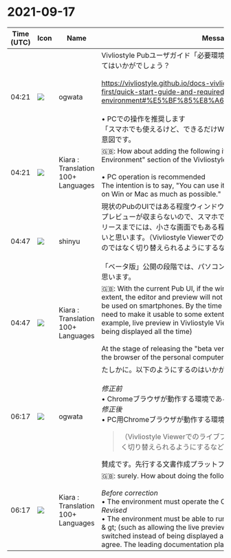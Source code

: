 # 2021-09-17

|Time (UTC)|Icon|Name|Message|
|---|---|---|---|
|04:21|![](https://avatars.slack-edge.com/2019-11-22/845042642576_070441337abaca9fb7b3_72.png)|ogwata|Vivliostyle Pubユーザガイド「必要環境」の項目で、以下の項目を追加してはいかがでしょう？<br><br><https://vivliostyle.github.io/docs-vivliostyle-pub/#/ja/readme-first/quick-start-guide-and-required-environment#%E5%BF%85%E8%A6%81%E7%92%B0%E5%A2%83><br><br>• PCでの操作を推奨します<br>「スマホでも使えるけど、できるだけWinやMacなどで使ってね」と伝える意図です。|
|04:21|![](https://avatars.slack-edge.com/2021-08-02/2324149410423_2aa7423c4133ecb9f168_72.png)|Kiara : Translation 100+ Languages|🇬🇧: How about adding the following items in the "Required Environment" section of the Vivliostyle Pub User Guide?<br><br>• PC operation is recommended<br>The intention is to say, "You can use it on your smartphone, but use it on Win or Mac as much as possible."|
|04:47|![](https://avatars.slack-edge.com/2018-04-27/354445776386_e258f5ed5ba887b08668_72.jpg)|shinyu|現状のPubのUIではある程度ウィンドウサイズが大きくないと、エディタとプレビューが収まらないので、スマホでは使えるとはいえません。正式リリースまでには、小さな画面でもある程度は使えるものにしないといけないと思います。（Vivliostyle Viewerでのライブプレビューを常時表示するのではなく切り替えられるようにするなど）<br><br>「ベータ版」公開の段階では、パソコンのブラウザと制限するのでよいと思います。|
|04:47|![](https://avatars.slack-edge.com/2021-08-02/2324149410423_2aa7423c4133ecb9f168_72.png)|Kiara : Translation 100+ Languages|🇬🇧: With the current Pub UI, if the window size is not large to some extent, the editor and preview will not fit, so it can not be said that it can be used on smartphones. By the time it is officially released, I think we need to make it usable to some extent even on a small screen. (For example, live preview in Vivliostyle Viewer can be switched instead of being displayed all the time)<br><br>At the stage of releasing the "beta version", I think it's okay to limit it to the browser of the personal computer.|
|06:17|![](https://avatars.slack-edge.com/2019-11-22/845042642576_070441337abaca9fb7b3_72.png)|ogwata|たしかに。以下のようにするのはいかがでしょう。<br><br>*修正前*<br>• Chromeブラウザが動作する環境であること<br>*修正後*<br>• PC用Chromeブラウザが動作する環境であること<br><blockquote>（Vivliostyle Viewerでのライブプレビューを常時表示するのではなく切り替えられるようにするなど）</blockquote>賛成です。先行する文書作成プラットフォーム、<https://zenn.dev/|Zenn>や<https://app.shodo.ink/|Shodo>も同様のインタフェースです。|
|06:17|![](https://avatars.slack-edge.com/2021-08-02/2324149410423_2aa7423c4133ecb9f168_72.png)|Kiara : Translation 100+ Languages|🇬🇧: surely. How about doing the following?<br><br>*Before correction*<br>• The environment must operate the Chrome browser<br>*Revised*<br>• The environment must be able to run the Chrome browser for PC.<br>&amp; gt; (such as allowing the live preview in Vivliostyle Viewer to be switched instead of being displayed all the time)<br>agree. The leading documentation platforms, <https://zenn.dev/|Zenn> and <https://app.shodo.ink/|Shodo>, have similar interfaces.|
